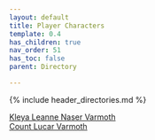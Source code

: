 ```yaml
---
layout: default
title: Player Characters
template: 0.4
has_children: true
nav_order: 51
has_toc: false
parent: Directory

---
```

{% include header_directories.md %}

[Kleya Leanne Naser Varmoth](Kleya_Leanne_Naser_Varmoth.md)  
[Count Lucar Varmoth](Count_Lucar_Varmoth.md)  
